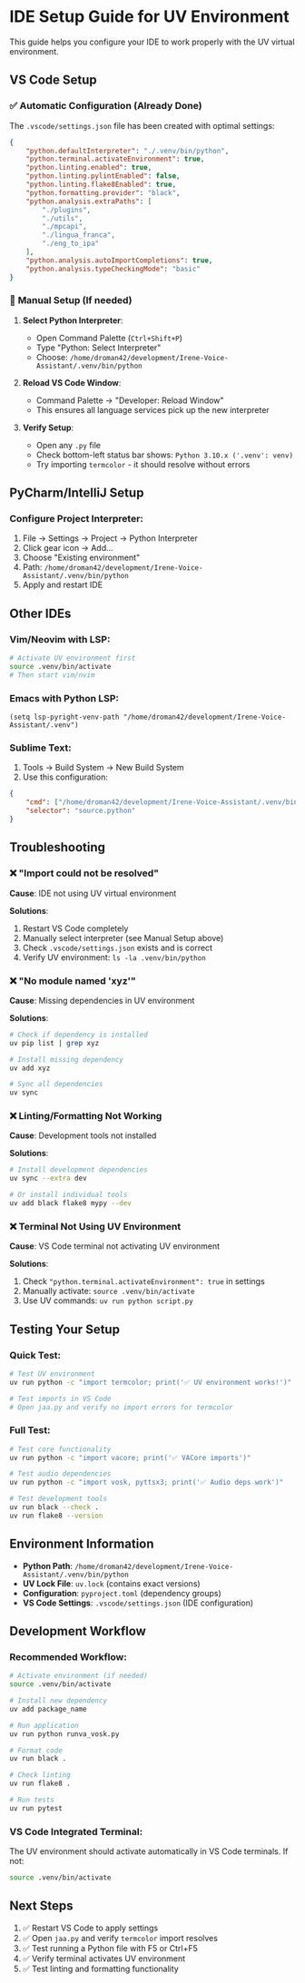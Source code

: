 # IDE Setup Guide for UV Environment

This guide helps you configure your IDE to work properly with the UV virtual environment.

## VS Code Setup

### ✅ **Automatic Configuration** (Already Done)
The `.vscode/settings.json` file has been created with optimal settings:

```json
{
    "python.defaultInterpreter": "./.venv/bin/python",
    "python.terminal.activateEnvironment": true,
    "python.linting.enabled": true,
    "python.linting.pylintEnabled": false, 
    "python.linting.flake8Enabled": true,
    "python.formatting.provider": "black",
    "python.analysis.extraPaths": [
        "./plugins",
        "./utils", 
        "./mpcapi",
        "./lingua_franca",
        "./eng_to_ipa"
    ],
    "python.analysis.autoImportCompletions": true,
    "python.analysis.typeCheckingMode": "basic"
}
```

### 🔧 **Manual Setup** (If needed)

1. **Select Python Interpreter**:
   - Open Command Palette (`Ctrl+Shift+P`)
   - Type "Python: Select Interpreter"
   - Choose: `/home/droman42/development/Irene-Voice-Assistant/.venv/bin/python`

2. **Reload VS Code Window**:
   - Command Palette → "Developer: Reload Window"
   - This ensures all language services pick up the new interpreter

3. **Verify Setup**:
   - Open any `.py` file
   - Check bottom-left status bar shows: `Python 3.10.x ('.venv': venv)`
   - Try importing `termcolor` - it should resolve without errors

## PyCharm/IntelliJ Setup

### **Configure Project Interpreter**:
1. File → Settings → Project → Python Interpreter
2. Click gear icon → Add...
3. Choose "Existing environment"
4. Path: `/home/droman42/development/Irene-Voice-Assistant/.venv/bin/python`
5. Apply and restart IDE

## Other IDEs

### **Vim/Neovim with LSP**:
```bash
# Activate UV environment first
source .venv/bin/activate
# Then start vim/nvim
```

### **Emacs with Python LSP**:
```elisp
(setq lsp-pyright-venv-path "/home/droman42/development/Irene-Voice-Assistant/.venv")
```

### **Sublime Text**:
1. Tools → Build System → New Build System
2. Use this configuration:
```json
{
    "cmd": ["/home/droman42/development/Irene-Voice-Assistant/.venv/bin/python", "$file"],
    "selector": "source.python"
}
```

## Troubleshooting

### ❌ **"Import could not be resolved"**
**Cause**: IDE not using UV virtual environment

**Solutions**:
1. Restart VS Code completely
2. Manually select interpreter (see Manual Setup above)
3. Check `.vscode/settings.json` exists and is correct
4. Verify UV environment: `ls -la .venv/bin/python`

### ❌ **"No module named 'xyz'"**
**Cause**: Missing dependencies in UV environment

**Solutions**:
```bash
# Check if dependency is installed
uv pip list | grep xyz

# Install missing dependency
uv add xyz

# Sync all dependencies
uv sync
```

### ❌ **Linting/Formatting Not Working**
**Cause**: Development tools not installed

**Solutions**:
```bash
# Install development dependencies
uv sync --extra dev

# Or install individual tools
uv add black flake8 mypy --dev
```

### ❌ **Terminal Not Using UV Environment**
**Cause**: VS Code terminal not activating UV environment

**Solutions**:
1. Check `"python.terminal.activateEnvironment": true` in settings
2. Manually activate: `source .venv/bin/activate`
3. Use UV commands: `uv run python script.py`

## Testing Your Setup

### **Quick Test**:
```bash
# Test UV environment
uv run python -c "import termcolor; print('✅ UV environment works!')"

# Test imports in VS Code
# Open jaa.py and verify no import errors for termcolor
```

### **Full Test**:
```bash
# Test core functionality
uv run python -c "import vacore; print('✅ VACore imports')"

# Test audio dependencies
uv run python -c "import vosk, pyttsx3; print('✅ Audio deps work')"

# Test development tools
uv run black --check .
uv run flake8 --version
```

## Environment Information

- **Python Path**: `/home/droman42/development/Irene-Voice-Assistant/.venv/bin/python`
- **UV Lock File**: `uv.lock` (contains exact versions)
- **Configuration**: `pyproject.toml` (dependency groups)
- **VS Code Settings**: `.vscode/settings.json` (IDE configuration)

## Development Workflow

### **Recommended Workflow**:
```bash
# Activate environment (if needed)
source .venv/bin/activate

# Install new dependency
uv add package_name

# Run application  
uv run python runva_vosk.py

# Format code
uv run black .

# Check linting
uv run flake8 .

# Run tests
uv run pytest
```

### **VS Code Integrated Terminal**:
The UV environment should activate automatically in VS Code terminals. If not:
```bash
source .venv/bin/activate
```

## Next Steps

1. ✅ Restart VS Code to apply settings
2. ✅ Open `jaa.py` and verify `termcolor` import resolves
3. ✅ Test running a Python file with F5 or Ctrl+F5
4. ✅ Verify terminal activates UV environment
5. ✅ Test linting and formatting functionality 